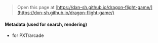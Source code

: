 


> Open this page at [https://dxn-sh.github.io/dragon-flight-game/](https://dxn-sh.github.io/dragon-flight-game/)


#### Metadata (used for search, rendering)

* for PXT/arcade
<script src="https://makecode.com/gh-pages-embed.js"></script><script>makeCodeRender("{{ site.makecode.home_url }}", "{{ site.github.owner_name }}/{{ site.github.repository_name }}");</script>
